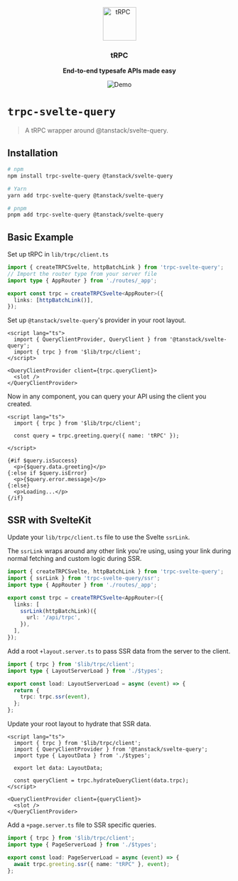 <p align="center">
  <a href="https://trpc.io/"><img src="https://assets.trpc.io/icons/svgs/blue-bg-rounded.svg" alt="tRPC" height="75"/></a>
</p>

<h3 align="center">tRPC</h3>

<p align="center">
  <strong>End-to-end typesafe APIs made easy</strong>
</p>

<p align="center">
  <img src="https://assets.trpc.io/www/v10/v10-dark-landscape.gif" alt="Demo" />
</p>

# `trpc-svelte-query`

> A tRPC wrapper around @tanstack/svelte-query.

<!-- ## Documentation

Full documentation for `trpc-svelte-query` can be found [here](https://trpc.io/docs/svelte-query) -->

## Installation

```bash
# npm
npm install trpc-svelte-query @tanstack/svelte-query

# Yarn
yarn add trpc-svelte-query @tanstack/svelte-query

# pnpm
pnpm add trpc-svelte-query @tanstack/svelte-query
```

## Basic Example

Set up tRPC in `lib/trpc/client.ts`

```ts
import { createTRPCSvelte, httpBatchLink } from 'trpc-svelte-query';
// Import the router type from your server file
import type { AppRouter } from './routes/_app';

export const trpc = createTRPCSvelte<AppRouter>({
  links: [httpBatchLink()],
});
```

Set up `@tanstack/svelte-query`'s provider in your root layout.

```svelte
<script lang="ts">
  import { QueryClientProvider, QueryClient } from '@tanstack/svelte-query';
  import { trpc } from '$lib/trpc/client';
</script>

<QueryClientProvider client={trpc.queryClient}>
  <slot />
</QueryClientProvider>
```

Now in any component, you can query your API using the client you created.

```svelte
<script lang="ts">
  import { trpc } from '$lib/trpc/client';

  const query = trpc.greeting.query({ name: 'tRPC' });

</script>

{#if $query.isSuccess}
  <p>{$query.data.greeting}</p>
{:else if $query.isError}
  <p>{$query.error.message}</p>
{:else}
  <p>Loading...</p>
{/if}
```

## SSR with SvelteKit

Update your `lib/trpc/client.ts` file to use the Svelte `ssrLink`.

The `ssrLink` wraps around any other link you're using, using your link during normal fetching and custom logic
during SSR.

```ts
import { createTRPCSvelte, httpBatchLink } from 'trpc-svelte-query';
import { ssrLink } from 'trpc-svelte-query/ssr';
import type { AppRouter } from './routes/_app';

export const trpc = createTRPCSvelte<AppRouter>({
  links: [
    ssrLink(httpBatchLink)({
      url: '/api/trpc',
    }),
  ],
});
```

Add a root `+layout.server.ts` to pass SSR data from the server to the client.

```ts
import { trpc } from '$lib/trpc/client';
import type { LayoutServerLoad } from './$types';

export const load: LayoutServerLoad = async (event) => {
  return {
    trpc: trpc.ssr(event),
  };
};
```

Update your root layout to hydrate that SSR data.

```svelte
<script lang="ts">
  import { trpc } from '$lib/trpc/client';
  import { QueryClientProvider } from '@tanstack/svelte-query';
  import type { LayoutData } from './$types';

  export let data: LayoutData;

  const queryClient = trpc.hydrateQueryClient(data.trpc);
</script>

<QueryClientProvider client={queryClient}>
  <slot />
</QueryClientProvider>
```

Add a `+page.server.ts` file to SSR specific queries.

```ts
import { trpc } from '$lib/trpc/client';
import type { PageServerLoad } from './$types';

export const load: PageServerLoad = async (event) => {
  await trpc.greeting.ssr({ name: "tRPC" }, event);
};
```
